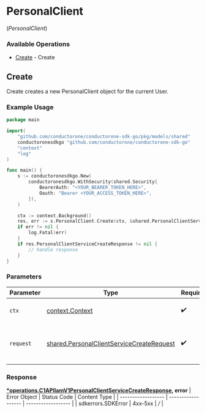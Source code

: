 # PersonalClient
(*PersonalClient*)

### Available Operations

* [Create](#create) - Create

## Create

Create creates a new PersonalClient object for the current User.

### Example Usage

```go
package main

import(
	"github.com/conductorone/conductorone-sdk-go/pkg/models/shared"
	conductoronesdkgo "github.com/conductorone/conductorone-sdk-go"
	"context"
	"log"
)

func main() {
    s := conductoronesdkgo.New(
        conductoronesdkgo.WithSecurity(shared.Security{
            BearerAuth: "<YOUR_BEARER_TOKEN_HERE>",
            Oauth: "Bearer <YOUR_ACCESS_TOKEN_HERE>",
        }),
    )

    ctx := context.Background()
    res, err := s.PersonalClient.Create(ctx, &shared.PersonalClientServiceCreateRequest{})
    if err != nil {
        log.Fatal(err)
    }
    if res.PersonalClientServiceCreateResponse != nil {
        // handle response
    }
}
```

### Parameters

| Parameter                                                                                                  | Type                                                                                                       | Required                                                                                                   | Description                                                                                                |
| ---------------------------------------------------------------------------------------------------------- | ---------------------------------------------------------------------------------------------------------- | ---------------------------------------------------------------------------------------------------------- | ---------------------------------------------------------------------------------------------------------- |
| `ctx`                                                                                                      | [context.Context](https://pkg.go.dev/context#Context)                                                      | :heavy_check_mark:                                                                                         | The context to use for the request.                                                                        |
| `request`                                                                                                  | [shared.PersonalClientServiceCreateRequest](../../pkg/models/shared/personalclientservicecreaterequest.md) | :heavy_check_mark:                                                                                         | The request object to use for the request.                                                                 |


### Response

**[*operations.C1APIIamV1PersonalClientServiceCreateResponse](../../pkg/models/operations/c1apiiamv1personalclientservicecreateresponse.md), error**
| Error Object       | Status Code        | Content Type       |
| ------------------ | ------------------ | ------------------ |
| sdkerrors.SDKError | 4xx-5xx            | */*                |

